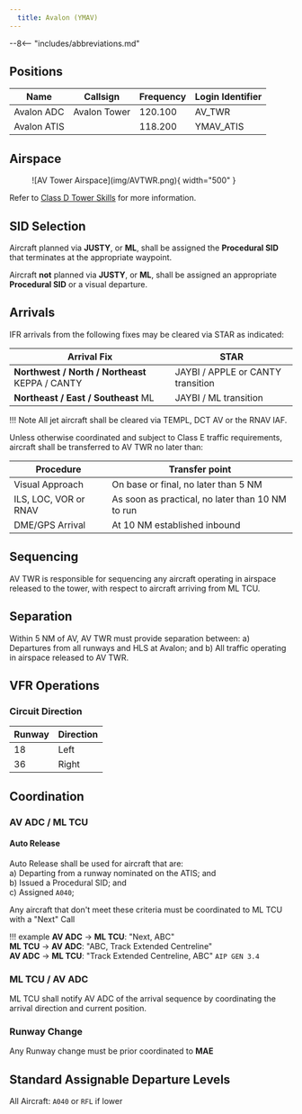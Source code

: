 ```yaml
---
  title: Avalon (YMAV)
---
```


--8<-- "includes/abbreviations.md"

## Positions

| Name               | Callsign       | Frequency        | Login Identifier                         |
| ------------------ | -------------- | ---------------- | ---------------------------------------- |
| Avalon ADC      | Avalon Tower   | 120.100          | AV_TWR                                   |
| Avalon ATIS     |                | 118.200         | YMAV_ATIS                                |

## Airspace

<figure markdown>
![AV Tower Airspace](img/AVTWR.png){ width="500" }
</figure>

Refer to [Class D Tower Skills](../../controller-skills/classdtwr/) for more information.

## SID Selection

Aircraft planned via **JUSTY**, or **ML**, shall be assigned the **Procedural SID** that terminates at the appropriate waypoint.

Aircraft **not** planned via **JUSTY**, or **ML**, shall be assigned an appropriate **Procedural SID** or a visual departure.


## Arrivals
IFR arrivals from the following fixes may be cleared via STAR as indicated:

| Arrival Fix | STAR |
| ------ | ----------|
| **Northwest / North / Northeast** KEPPA / CANTY   | JAYBI / APPLE or CANTY transition |
| **Northeast / East / Southeast** ML    | JAYBI / ML transition |

!!! Note
    All jet aircraft shall be cleared via TEMPL, DCT AV or the RNAV IAF.
    
Unless otherwise coordinated and subject to Class E traffic requirements, aircraft shall be transferred to AV TWR no later than:

| Procedure | Transfer point |
| ------ | ----------|
| Visual Approach | On base or final, no later than 5 NM |
| ILS, LOC, VOR or RNAV  | As soon as practical, no later than 10 NM to run |
| DME/GPS Arrival  | At 10 NM established inbound |

## Sequencing

AV TWR is responsible for sequencing any aircraft operating in airspace released to the tower, with respect to aircraft arriving from ML TCU. 

## Separation

Within 5 NM of AV, AV TWR must provide separation between:
    a) Departures from all runways and HLS at Avalon; and
    b) All traffic operating in airspace released to AV TWR.

## VFR Operations

### Circuit Direction

| Runway | Direction |
| ------ | ----------|
| 18     | Left  |
| 36     | Right |

## Coordination
### AV ADC / ML TCU
#### Auto Release

Auto Release shall be used for aircraft that are:    
a) Departing from a runway nominated on the ATIS; and  
b) Issued a Procedural SID; and   
c) Assigned `A040`;

Any aircraft that don't meet these criteria must be coordinated to ML TCU with a "Next" Call

!!! example
    **AV ADC** -> **ML TCU**: "Next, ABC"  
    **ML TCU** -> **AV ADC**: "ABC, Track Extended Centreline"  
    **AV ADC** -> **ML TCU**: "Track Extended Centreline, ABC" 
    `AIP GEN 3.4`

### ML TCU / AV ADC

ML TCU shall notify AV ADC of the arrival sequence by coordinating the arrival direction and current position.

### Runway Change
Any Runway change must be prior coordinated to **MAE**

## Standard Assignable Departure Levels

All Aircraft: `A040` or `RFL` if lower
